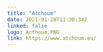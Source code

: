 ```yaml
---
title: "Atchoum"
date: 2021-01-28T11:30:34Z
linked: false
logo: Acthoum.PNG
link: https://www.atchoum.eu/
---
```

